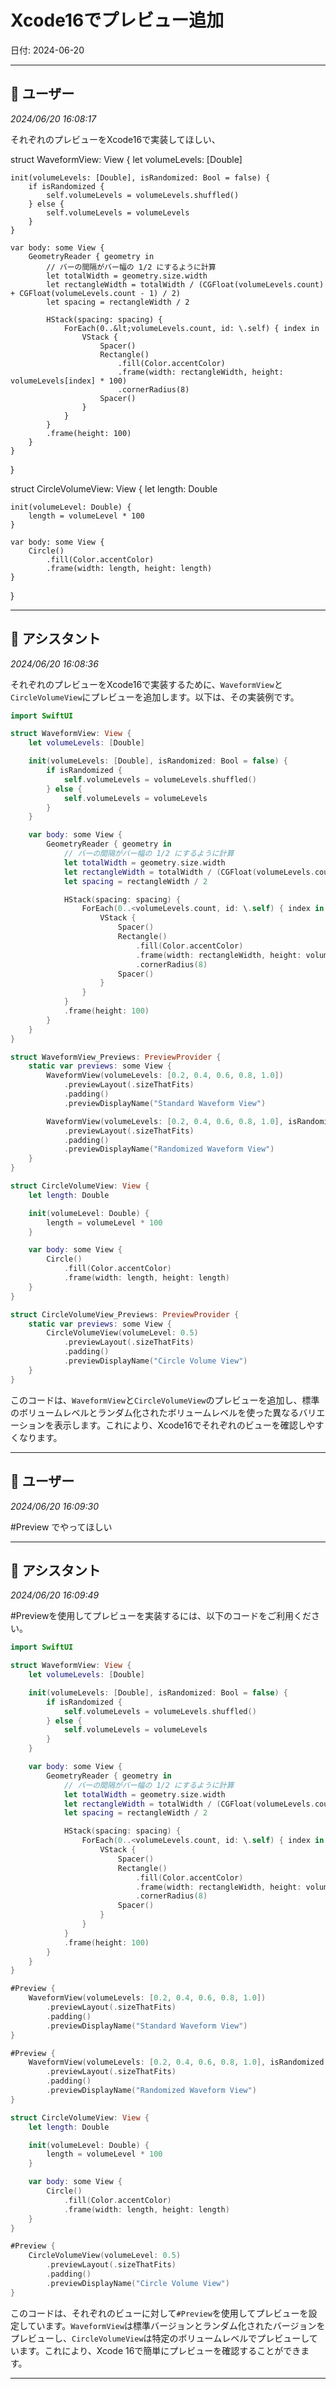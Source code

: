 # Xcode16でプレビュー追加

日付: 2024-06-20

---

## 👤 ユーザー
*2024/06/20 16:08:17*

それぞれのプレビューをXcode16で実装してほしい、


struct WaveformView: View {
    let volumeLevels: [Double]

    init(volumeLevels: [Double], isRandomized: Bool = false) {
        if isRandomized {
            self.volumeLevels = volumeLevels.shuffled()
        } else {
            self.volumeLevels = volumeLevels
        }
    }

    var body: some View {
        GeometryReader { geometry in
            // バーの間隔がバー幅の 1/2 にするように計算
            let totalWidth = geometry.size.width
            let rectangleWidth = totalWidth / (CGFloat(volumeLevels.count) + CGFloat(volumeLevels.count - 1) / 2)
            let spacing = rectangleWidth / 2

            HStack(spacing: spacing) {
                ForEach(0..&lt;volumeLevels.count, id: \.self) { index in
                    VStack {
                        Spacer()
                        Rectangle()
                            .fill(Color.accentColor)
                            .frame(width: rectangleWidth, height: volumeLevels[index] * 100)
                            .cornerRadius(8)
                        Spacer()
                    }
                }
            }
            .frame(height: 100)
        }
    }
}

struct CircleVolumeView: View {
    let length: Double

    init(volumeLevel: Double) {
        length = volumeLevel * 100
    }

    var body: some View {
        Circle()
            .fill(Color.accentColor)
            .frame(width: length, height: length)
    }
}

---

## 🤖 アシスタント
*2024/06/20 16:08:36*

それぞれのプレビューをXcode16で実装するために、`WaveformView`と`CircleVolumeView`にプレビューを追加します。以下は、その実装例です。

```swift
import SwiftUI

struct WaveformView: View {
    let volumeLevels: [Double]

    init(volumeLevels: [Double], isRandomized: Bool = false) {
        if isRandomized {
            self.volumeLevels = volumeLevels.shuffled()
        } else {
            self.volumeLevels = volumeLevels
        }
    }

    var body: some View {
        GeometryReader { geometry in
            // バーの間隔がバー幅の 1/2 にするように計算
            let totalWidth = geometry.size.width
            let rectangleWidth = totalWidth / (CGFloat(volumeLevels.count) + CGFloat(volumeLevels.count - 1) / 2)
            let spacing = rectangleWidth / 2

            HStack(spacing: spacing) {
                ForEach(0..<volumeLevels.count, id: \.self) { index in
                    VStack {
                        Spacer()
                        Rectangle()
                            .fill(Color.accentColor)
                            .frame(width: rectangleWidth, height: volumeLevels[index] * 100)
                            .cornerRadius(8)
                        Spacer()
                    }
                }
            }
            .frame(height: 100)
        }
    }
}

struct WaveformView_Previews: PreviewProvider {
    static var previews: some View {
        WaveformView(volumeLevels: [0.2, 0.4, 0.6, 0.8, 1.0])
            .previewLayout(.sizeThatFits)
            .padding()
            .previewDisplayName("Standard Waveform View")

        WaveformView(volumeLevels: [0.2, 0.4, 0.6, 0.8, 1.0], isRandomized: true)
            .previewLayout(.sizeThatFits)
            .padding()
            .previewDisplayName("Randomized Waveform View")
    }
}

struct CircleVolumeView: View {
    let length: Double

    init(volumeLevel: Double) {
        length = volumeLevel * 100
    }

    var body: some View {
        Circle()
            .fill(Color.accentColor)
            .frame(width: length, height: length)
    }
}

struct CircleVolumeView_Previews: PreviewProvider {
    static var previews: some View {
        CircleVolumeView(volumeLevel: 0.5)
            .previewLayout(.sizeThatFits)
            .padding()
            .previewDisplayName("Circle Volume View")
    }
}
```

このコードは、`WaveformView`と`CircleVolumeView`のプレビューを追加し、標準のボリュームレベルとランダム化されたボリュームレベルを使った異なるバリエーションを表示します。これにより、Xcode16でそれぞれのビューを確認しやすくなります。

---

## 👤 ユーザー
*2024/06/20 16:09:30*

#Preview でやってほしい

---

## 🤖 アシスタント
*2024/06/20 16:09:49*

#Previewを使用してプレビューを実装するには、以下のコードをご利用ください。

```swift
import SwiftUI

struct WaveformView: View {
    let volumeLevels: [Double]

    init(volumeLevels: [Double], isRandomized: Bool = false) {
        if isRandomized {
            self.volumeLevels = volumeLevels.shuffled()
        } else {
            self.volumeLevels = volumeLevels
        }
    }

    var body: some View {
        GeometryReader { geometry in
            // バーの間隔がバー幅の 1/2 にするように計算
            let totalWidth = geometry.size.width
            let rectangleWidth = totalWidth / (CGFloat(volumeLevels.count) + CGFloat(volumeLevels.count - 1) / 2)
            let spacing = rectangleWidth / 2

            HStack(spacing: spacing) {
                ForEach(0..<volumeLevels.count, id: \.self) { index in
                    VStack {
                        Spacer()
                        Rectangle()
                            .fill(Color.accentColor)
                            .frame(width: rectangleWidth, height: volumeLevels[index] * 100)
                            .cornerRadius(8)
                        Spacer()
                    }
                }
            }
            .frame(height: 100)
        }
    }
}

#Preview {
    WaveformView(volumeLevels: [0.2, 0.4, 0.6, 0.8, 1.0])
        .previewLayout(.sizeThatFits)
        .padding()
        .previewDisplayName("Standard Waveform View")
}

#Preview {
    WaveformView(volumeLevels: [0.2, 0.4, 0.6, 0.8, 1.0], isRandomized: true)
        .previewLayout(.sizeThatFits)
        .padding()
        .previewDisplayName("Randomized Waveform View")
}

struct CircleVolumeView: View {
    let length: Double

    init(volumeLevel: Double) {
        length = volumeLevel * 100
    }

    var body: some View {
        Circle()
            .fill(Color.accentColor)
            .frame(width: length, height: length)
    }
}

#Preview {
    CircleVolumeView(volumeLevel: 0.5)
        .previewLayout(.sizeThatFits)
        .padding()
        .previewDisplayName("Circle Volume View")
}
```

このコードは、それぞれのビューに対して`#Preview`を使用してプレビューを設定しています。`WaveformView`は標準バージョンとランダム化されたバージョンをプレビューし、`CircleVolumeView`は特定のボリュームレベルでプレビューしています。これにより、Xcode 16で簡単にプレビューを確認することができます。

---
